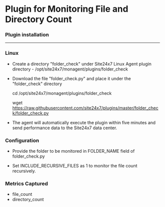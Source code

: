 # Plugin for Monitoring File and Directory Count

### Plugin installation
---
### Linux 

- Create a directory "folder_check" under Site24x7 Linux Agent plugin directory - /opt/site24x7/monagent/plugins/folder_check

- Download the file "folder_check.py" and place it under the "folder_check" directory
  
  cd /opt/site24x7/monagent/plugins/folder_check

  wget https://raw.githubusercontent.com/site24x7/plugins/master/folder_check/folder_check.py
	
- The agent will automatically execute the plugin within five minutes and send performance data to the Site24x7 data center.

### Configuration

- Provide the folder to be monitored in FOLDER_NAME field of folder_check.py

- Set INCLUDE_RECURSIVE_FILES as 1 to monitor the file count recursively.

### Metrics Captured

- file_count
- directory_count
